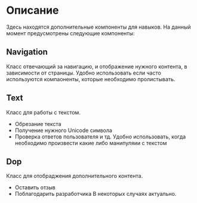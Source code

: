 # Описание
Здесь находятся дополнительные компоненты для навыков.
На данный момент предусмотрены следующие компоненты:

## Navigation
Класс отвечающий за навигацию, и отображение нужного контента, в зависимости от страницы.
Удобно использовать если часто используются компаоненты, которые необходимо пролистывать.

## Text
Класс для работы с текстом.
- Обрезание текста
- Получение нужного Unicode символа
- Проверка ответов пользователя и тд.
Удобно использовать, когда необходимо произвести какие либо манипуляии с текстом

## Dop
Класс для отобраджения дополнительного контента.
- Оставить отзыв
- Поблагодарить разработчика
В некоторых случаях актуально.